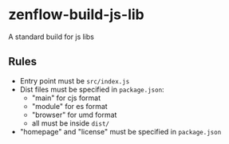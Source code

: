# zenflow-build-js-lib
A standard build for js libs

## Rules
   - Entry point must be `src/index.js`
   - Dist files must be specified in `package.json`:
     - "main" for cjs format
     - "module" for es format
     - "browser" for umd format
     - all must be inside `dist/`
   - "homepage" and "license" must be specified in `package.json`
